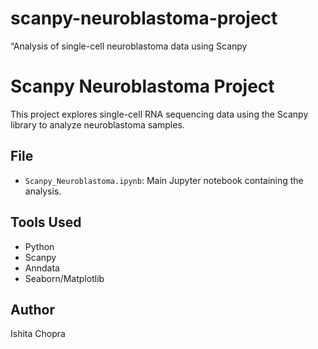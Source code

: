 # scanpy-neuroblastoma-project
“Analysis of single-cell neuroblastoma data using Scanpy
# Scanpy Neuroblastoma Project

This project explores single-cell RNA sequencing data using the Scanpy library to analyze neuroblastoma samples.

## File
- `Scanpy_Neuroblastoma.ipynb`: Main Jupyter notebook containing the analysis.

## Tools Used
- Python
- Scanpy
- Anndata
- Seaborn/Matplotlib

## Author
Ishita Chopra
